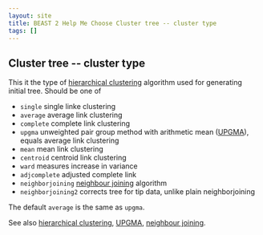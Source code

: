 ```yaml
---
layout: site
title: BEAST 2 Help Me Choose Cluster tree -- cluster type
tags: []
---
```


## Cluster tree -- cluster type

This it the type of [hierarchical clustering](https://en.wikipedia.org/wiki/Hierarchical_clustering) algorithm used for generating initial tree. 
Should be one of 

* `single` single linke clustering
* `average` average link clustering
* `complete` complete link clustering
* `upgma` unweighted pair group method with arithmetic mean ([UPGMA](https://en.wikipedia.org/wiki/UPGMA)), equals average link clustering
* `mean` mean link clustering
* `centroid` centroid link clustering
* `ward` measures increase in variance
* `adjcomplete` adjusted complete link
* `neighborjoining` [neighbour joining](https://en.wikipedia.org/wiki/Neighbor_joining) algorithm
* `neighborjoining2` corrects tree for tip data, unlike plain neighborjoining 

The default `average` is the same as `upgma`.


See also [hierarchical clustering](https://en.wikipedia.org/wiki/Hierarchical_clustering), 
[UPGMA](https://en.wikipedia.org/wiki/UPGMA), 
[neighbour joining](https://en.wikipedia.org/wiki/Neighbor_joining).